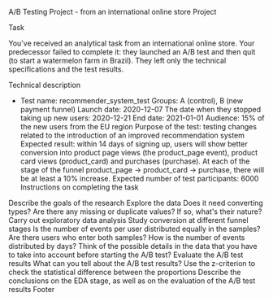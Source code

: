 A/B Testing Project - from an international online store Project

Task

You've received an analytical task from an international online store. Your predecessor failed to complete it: they launched an A/B test and then quit (to start a watermelon farm in Brazil). They left only the technical specifications and the test results.

Technical description

* Test name: recommender_system_test
Groups: А (control), B (new payment funnel)
Launch date: 2020-12-07
The date when they stopped taking up new users: 2020-12-21
End date: 2021-01-01
Audience: 15% of the new users from the EU region
Purpose of the test: testing changes related to the introduction of an improved recommendation system
Expected result: within 14 days of signing up, users will show better conversion into product page views (the product_page event), product card views (product_card) and purchases (purchase). At each of the stage of the funnel product_page → product_card → purchase, there will be at least a 10% increase.
Expected number of test participants: 6000
Instructions on completing the task

Describe the goals of the research
Explore the data
Does it need converting types?
Are there any missing or duplicate values? If so, what's their nature?
Carry out exploratory data analysis
Study conversion at different funnel stages
Is the number of events per user distributed equally in the samples?
Are there users who enter both samples?
How is the number of events distributed by days?
Think of the possible details in the data that you have to take into account before starting the A/B test?
Evaluate the A/B test results
What can you tell about the A/B test results?
Use the z-criterion to check the statistical difference between the proportions
Describe the conclusions on the EDA stage, as well as on the evaluation of the A/B test results
Footer
